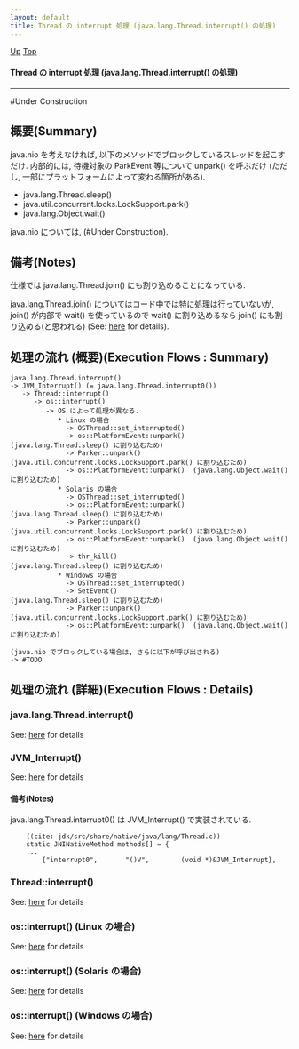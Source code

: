 ```yaml
---
layout: default
title: Thread の interrupt 処理 (java.lang.Thread.interrupt() の処理)  
---
```

[Up](no1IkYYOWe.html) [Top](../index.html)

#### Thread の interrupt 処理 (java.lang.Thread.interrupt() の処理)  

--- 
#Under Construction

## 概要(Summary)
java.nio を考えなければ, 以下のメソッドでブロックしているスレッドを起こすだけ.
内部的には, 待機対象の ParkEvent 等について unpark() を呼ぶだけ
(ただし, 一部にプラットフォームによって変わる箇所がある).

  * java.lang.Thread.sleep()
  * java.util.concurrent.locks.LockSupport.park()
  * java.lang.Object.wait()

java.nio については, (#Under Construction).

## 備考(Notes)
仕様では java.lang.Thread.join() にも割り込めることになっている.

java.lang.Thread.join() についてはコード中では特に処理は行っていないが,
join() が内部で wait() を使っているので wait() に割り込めるなら join() にも割り込める(と思われる)
(See: [here](no3059vOq.html) for details).


## 処理の流れ (概要)(Execution Flows : Summary)
```
java.lang.Thread.interrupt()
-> JVM_Interrupt() (= java.lang.Thread.interrupt0())
   -> Thread::interrupt()
      -> os::interrupt()
         -> OS によって処理が異なる.
            * Linux の場合
              -> OSThread::set_interrupted()
              -> os::PlatformEvent::unpark()  (java.lang.Thread.sleep() に割り込むため)
              -> Parker::unpark()             (java.util.concurrent.locks.LockSupport.park() に割り込むため)
              -> os::PlatformEvent::unpark()  (java.lang.Object.wait() に割り込むため)
            * Solaris の場合
              -> OSThread::set_interrupted()
              -> os::PlatformEvent::unpark()  (java.lang.Thread.sleep() に割り込むため)
              -> Parker::unpark()             (java.util.concurrent.locks.LockSupport.park() に割り込むため)
              -> os::PlatformEvent::unpark()  (java.lang.Object.wait() に割り込むため)
              -> thr_kill()                   (java.lang.Thread.sleep() に割り込むため)
            * Windows の場合
              -> OSThread::set_interrupted()
              -> SetEvent()                   (java.lang.Thread.sleep() に割り込むため)
              -> Parker::unpark()             (java.util.concurrent.locks.LockSupport.park() に割り込むため)
              -> os::PlatformEvent::unpark()  (java.lang.Object.wait() に割り込むため)
```

```
(java.nio でブロックしている場合は, さらに以下が呼び出される)
-> #TODO
```


## 処理の流れ (詳細)(Execution Flows : Details)
### java.lang.Thread.interrupt()
See: [here](no2114MVN.html) for details
### JVM_Interrupt()
See: [here](no2114ZfT.html) for details
#### 備考(Notes)
java.lang.Thread.interrupt0() は JVM_Interrupt() で実装されている.


```
    ((cite: jdk/src/share/native/java/lang/Thread.c))
    static JNINativeMethod methods[] = {
    ...
        {"interrupt0",       "()V",        (void *)&JVM_Interrupt},
```

### Thread::interrupt()
See: [here](no2114mpZ.html) for details
### os::interrupt() (Linux の場合)
See: [here](no2114zzf.html) for details
### os::interrupt() (Solaris の場合)
See: [here](no2114ATC.html) for details
### os::interrupt() (Windows の場合)
See: [here](no2114aga.html) for details






